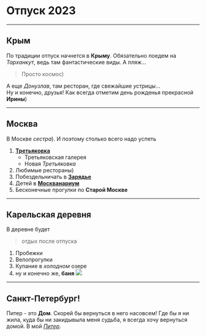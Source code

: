 # Отпуск 2023
---
## Крым  

По традиции отпуск начнется в **Крыму**. Обязательно поедем на *Тарханкут*, ведь там фантастические виды. А пляж...
 >Просто космоc)  
 
 А еще *Донузлав*, там ресторан, где свежайшие *устрицы*...  
 Ну и конечно, друзья! Как всегда отметим день рожденья прекрасной **Ирины**) 


---
## Москва  

В Москве *сестра*).
И поэтому столько всего надо успеть  
1. [**Третьяковка**](https://www.tretyakovgallery.ru/?lang=ru)  
    + Третьяковская галерея
    + Новая *Третьяковка*
3. Любимые рестораны)  
5. Побездельничать в [**Зарядье**](https://www.zaryadyepark.ru/)  
7. Детей в [**Москванариум**](https://www.moskvarium.ru/)
8. Бесконечные прогулки по **Старой Москве**
---
## Карельская деревня  

В деревне будет 
>отдых после отпуска 
1. Пробежки
3. Велопрогулки
4. Купание в *холодном* озере
7. ну и конечно же, **баня**
![](%D0%91%D0%B0%D0%BD%D1%8F.jpg.jpg)  
---
## Санкт-Петербург! 

Питер - это **Дом**.
Скорей бы вернуться в него насовсем!
Где бы я ни жила, куда бы ни закидывыла меня судьба, я всегда хочу вернуться домой. В мой [*Питер*](20220801_151203.jpg).

